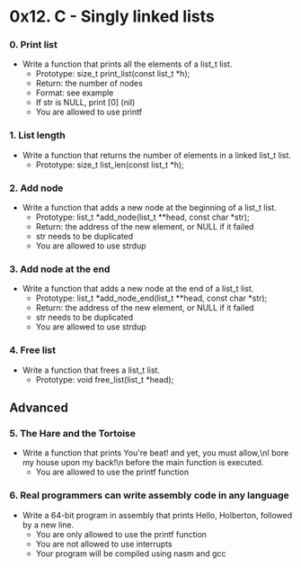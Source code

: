 # 0x12. C - Singly linked lists

### 0. Print list
- Write a function that prints all the elements of a list_t list.
	- Prototype: size_t print_list(const list_t *h);
	- Return: the number of nodes
	- Format: see example
	- If str is NULL, print [0] (nil)
	- You are allowed to use printf

### 1. List length
- Write a function that returns the number of elements in a linked list_t list.
	- Prototype: size_t list_len(const list_t *h);

### 2. Add node
- Write a function that adds a new node at the beginning of a list_t list.
	- Prototype: list_t *add_node(list_t **head, const char *str);
	- Return: the address of the new element, or NULL if it failed
	- str needs to be duplicated
	- You are allowed to use strdup

### 3. Add node at the end
- Write a function that adds a new node at the end of a list_t list.
	- Prototype: list_t *add_node_end(list_t **head, const char *str);
	- Return: the address of the new element, or NULL if it failed
	- str needs to be duplicated
	- You are allowed to use strdup

### 4. Free list
- Write a function that frees a list_t list.
	- Prototype: void free_list(list_t *head);

## Advanced

### 5. The Hare and the Tortoise
- Write a function that prints You're beat! and yet, you must allow,\nI bore my house upon my back!\n before the main function is executed.
	- You are allowed to use the printf function

### 6. Real programmers can write assembly code in any language
- Write a 64-bit program in assembly that prints Hello, Holberton, followed by a new line.
	- You are only allowed to use the printf function
	- You are not allowed to use interrupts
	- Your program will be compiled using nasm and gcc
